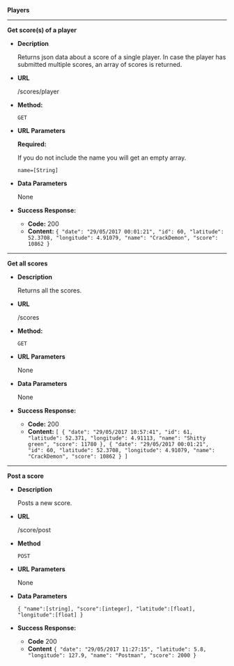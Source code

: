 **Players**

----
**Get score(s) of a player**

* **Decription**

  Returns json data about a score of a single player. In case the player has submitted multiple scores, an array of scores is returned.
    
* **URL**

    /scores/player
    
* **Method:**

    `GET`

* **URL Parameters**

  **Required:**
  
  If you do not include the name you will get an empty array.
  
  `name=[String]`
  
* **Data Parameters**

  None
  
* **Success Response:**

  * **Code:** 200
  * **Content:** 
  `{
    "date": "29/05/2017 00:01:21",
    "id": 60,
    "latitude": 52.3708,
    "longitude": 4.91079,
    "name": "CrackDemon",
    "score": 10862
  }`
  
----
**Get all scores**

* **Description**

  Returns all the scores.

* **URL**

    /scores
    
* **Method:**

  `GET`

* **URL Parameters**

  None
  
* **Data Parameters**

  None
  
* **Success Response:**

  * **Code:** 200
  * **Content:** 
`[
  {
    "date": "29/05/2017 10:57:41",
    "id": 61,
    "latitude": 52.371,
    "longitude": 4.91113,
    "name": "Shitty green",
    "score": 11780
  },
  {
    "date": "29/05/2017 00:01:21",
    "id": 60,
    "latitude": 52.3708,
    "longitude": 4.91079,
    "name": "CrackDemon",
    "score": 10862
  }
  ]`
      
----
**Post a score**

* **Description**

  Posts a new score.
  
* **URL**

    /score/post
    
* **Method**

    `POST`
    
* **URL Parameters**

  None
  
* **Data Parameters**

  `{
    "name":[string],
    "score":[integer],
    "latitude":[float],
    "longitude":[float]
    }`
    
  
* **Success Response:**

  * **Code** 200 <br />
  * **Content** 
    `{
      "date": "29/05/2017 11:27:15",
      "latitude": 5.8,
      "longitude": 127.9,
      "name": "Postman",
      "score": 2000
    }`
    